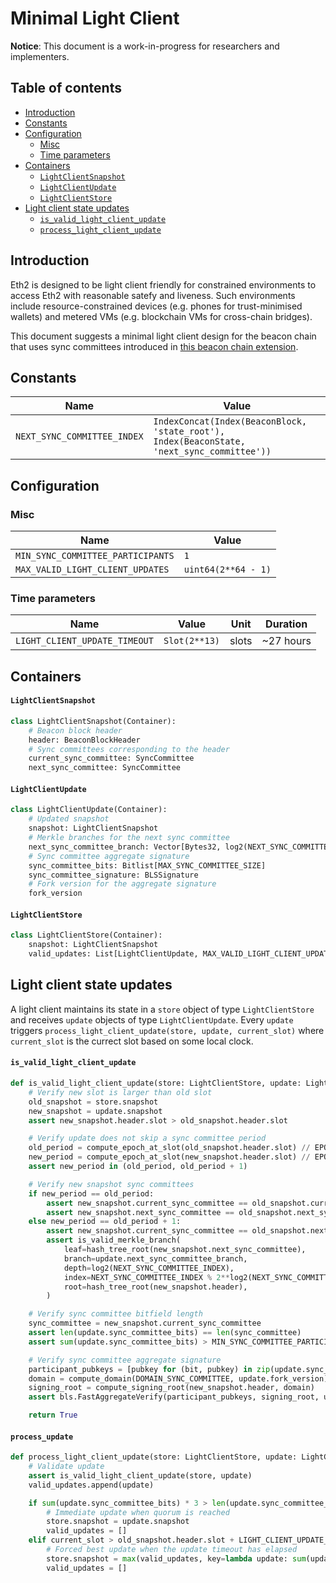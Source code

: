 # Minimal Light Client

**Notice**: This document is a work-in-progress for researchers and implementers.

## Table of contents

<!-- TOC -->
<!-- START doctoc generated TOC please keep comment here to allow auto update -->
<!-- DON'T EDIT THIS SECTION, INSTEAD RE-RUN doctoc TO UPDATE -->


- [Introduction](#introduction)
- [Constants](#constants)
- [Configuration](#configuration)
  - [Misc](#misc)
  - [Time parameters](#time-parameters)
- [Containers](#containers)
    - [`LightClientSnapshot`](#lightclientsnapshot)
    - [`LightClientUpdate`](#lightclientupdate)
    - [`LightClientStore`](#lightclientstore)
- [Light client state updates](#light-client-state-updates)
    - [`is_valid_light_client_update`](#is_valid_light_client_update)
    - [`process_light_client_update`](#process_light_client_update)

<!-- END doctoc generated TOC please keep comment here to allow auto update -->
<!-- /TOC -->

## Introduction

Eth2 is designed to be light client friendly for constrained environments to access Eth2 with reasonable satefy and liveness. Such environments include resource-constrained devices (e.g. phones for trust-minimised wallets) and metered VMs (e.g. blockchain VMs for cross-chain bridges).

This document suggests a minimal light client design for the beacon chain that uses sync committees introduced in [this beacon chain extension](./beacon-chain.md).

## Constants

| Name | Value |
| - | - |
| `NEXT_SYNC_COMMITTEE_INDEX` | `IndexConcat(Index(BeaconBlock, 'state_root'), Index(BeaconState, 'next_sync_committee'))` |

## Configuration

### Misc

| Name | Value |
| - | - |
| `MIN_SYNC_COMMITTEE_PARTICIPANTS` | `1` |
| `MAX_VALID_LIGHT_CLIENT_UPDATES` | `uint64(2**64 - 1)` |

### Time parameters

| Name | Value | Unit | Duration |
| - | - | :-: | :-: |
| `LIGHT_CLIENT_UPDATE_TIMEOUT` | `Slot(2**13)` | slots | ~27 hours |

## Containers

#### `LightClientSnapshot`

```python
class LightClientSnapshot(Container):
    # Beacon block header
    header: BeaconBlockHeader
    # Sync committees corresponding to the header
    current_sync_committee: SyncCommittee
    next_sync_committee: SyncCommittee
```

#### `LightClientUpdate`

```python
class LightClientUpdate(Container):
    # Updated snapshot
    snapshot: LightClientSnapshot
    # Merkle branches for the next sync committee
    next_sync_committee_branch: Vector[Bytes32, log2(NEXT_SYNC_COMMITTEE_INDEX)]
    # Sync committee aggregate signature
    sync_committee_bits: Bitlist[MAX_SYNC_COMMITTEE_SIZE]
    sync_committee_signature: BLSSignature
    # Fork version for the aggregate signature
    fork_version
```

#### `LightClientStore`

```python
class LightClientStore(Container):
    snapshot: LightClientSnapshot
    valid_updates: List[LightClientUpdate, MAX_VALID_LIGHT_CLIENT_UPDATES]
```

## Light client state updates

A light client maintains its state in a `store` object of type `LightClientStore` and receives `update` objects of type `LightClientUpdate`. Every `update` triggers `process_light_client_update(store, update, current_slot)` where `current_slot` is the currect slot based on some local clock.

#### `is_valid_light_client_update`

```python
def is_valid_light_client_update(store: LightClientStore, update: LightClientUpdate) -> bool:
    # Verify new slot is larger than old slot
    old_snapshot = store.snapshot
    new_snapshot = update.snapshot
    assert new_snapshot.header.slot > old_snapshot.header.slot

    # Verify update does not skip a sync committee period
    old_period = compute_epoch_at_slot(old_snapshot.header.slot) // EPOCHS_PER_SYNC_COMMITTEE_PERIOD
    new_period = compute_epoch_at_slot(new_snapshot.header.slot) // EPOCHS_PER_SYNC_COMMITTEE_PERIOD
    assert new_period in (old_period, old_period + 1)

    # Verify new snapshot sync committees
    if new_period == old_period:
        assert new_snapshot.current_sync_committee == old_snapshot.current_sync_committee
        assert new_snapshot.next_sync_committee == old_snapshot.next_sync_committee
    else new_period == old_period + 1:
        assert new_snapshot.current_sync_committee == old_snapshot.next_sync_committee
        assert is_valid_merkle_branch(
            leaf=hash_tree_root(new_snapshot.next_sync_committee),
            branch=update.next_sync_committee_branch,
            depth=log2(NEXT_SYNC_COMMITTEE_INDEX),
            index=NEXT_SYNC_COMMITTEE_INDEX % 2**log2(NEXT_SYNC_COMMITTEE_INDEX),
            root=hash_tree_root(new_snapshot.header),
        )

    # Verify sync committee bitfield length 
    sync_committee = new_snapshot.current_sync_committee
    assert len(update.sync_committee_bits) == len(sync_committee)
    assert sum(update.sync_committee_bits) > MIN_SYNC_COMMITTEE_PARTICIPANTS

    # Verify sync committee aggregate signature
    participant_pubkeys = [pubkey for (bit, pubkey) in zip(update.sync_committee_bits, sync_committee.pubkeys) if bit]
    domain = compute_domain(DOMAIN_SYNC_COMMITTEE, update.fork_version)
    signing_root = compute_signing_root(new_snapshot.header, domain)
    assert bls.FastAggregateVerify(participant_pubkeys, signing_root, update.sync_committee_signature)

    return True
```

#### `process_update`

```python
def process_light_client_update(store: LightClientStore, update: LightClientUpdate, current_slot: Slot) -> None:
    # Validate update
    assert is_valid_light_client_update(store, update)
    valid_updates.append(update)

    if sum(update.sync_committee_bits) * 3 > len(update.sync_committee_bits) * 2:
        # Immediate update when quorum is reached
        store.snapshot = update.snapshot
        valid_updates = []
    elif current_slot > old_snapshot.header.slot + LIGHT_CLIENT_UPDATE_TIMEOUT:
        # Forced best update when the update timeout has elapsed
        store.snapshot = max(valid_updates, key=lambda update: sum(update.sync_committee_bits)).new_snapshot
        valid_updates = []
```
